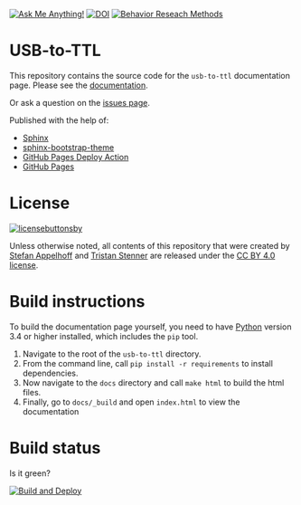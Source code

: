 [![Ask Me Anything!](https://img.shields.io/badge/Ask%20me-anything-1abc9c.svg)](https://github.com/sappelhoff/usb-to-ttl/issues/new)
[![DOI](https://zenodo.org/badge/DOI/10.5281/zenodo.3838692.svg)](https://doi.org/10.5281/zenodo.3838692)
[![Behavior Reseach Methods](https://img.shields.io/badge/Behavior%20Research%20Methods-published-11111.svg)](https://doi.org/10.3758/s13428-021-01571-z)

# USB-to-TTL

This repository contains the source code for the `usb-to-ttl` documentation
page. Please see the [documentation](https://stefanappelhoff.com/usb-to-ttl/).

Or ask a question on the [issues page](https://github.com/sappelhoff/usb-to-ttl/issues/new).

Published with the help of:

 - [Sphinx](https://www.sphinx-doc.org/en/master/)
 - [sphinx-bootstrap-theme](https://github.com/ryan-roemer/sphinx-bootstrap-theme)
 - [GitHub Pages Deploy Action](https://github.com/JamesIves/github-pages-deploy-action)
 - [GitHub Pages](https://pages.github.com/)

# License

[![licensebuttonsby](https://licensebuttons.net/l/by/3.0/88x31.png)](https://creativecommons.org/licenses/by/4.0)

Unless otherwise noted, all contents of this repository that were created by
[Stefan Appelhoff](https://stefanappelhoff.com) and
[Tristan Stenner](https://orcid.org/0000-0002-2428-9051)
are released under the
[CC BY 4.0 license](https://creativecommons.org/licenses/by/4.0).

# Build instructions

To build the documentation page yourself, you need to have
[Python](https://www.python.org/) version 3.4 or higher installed, which
includes the `pip` tool.

1. Navigate to the root of the `usb-to-ttl` directory.
1. From the command line, call `pip install -r requirements` to install
   dependencies.
1. Now navigate to the `docs` directory and call `make html` to build the html
   files.
1. Finally, go to `docs/_build` and open `index.html` to view the documentation

# Build status

Is it green?

[![Build and Deploy](https://github.com/sappelhoff/usb-to-ttl/actions/workflows/build_and_deploy.yml/badge.svg)](https://github.com/sappelhoff/usb-to-ttl/actions/workflows/build_and_deploy.yml)
